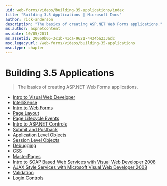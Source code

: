 ```yaml
---
uid: web-forms/videos/building-35-applications/index
title: "Building 3.5 Applications | Microsoft Docs"
author: rick-anderson
description: "The basics of creating ASP.NET Web Forms applications."
ms.author: aspnetcontent
ms.date: 10/05/2011
ms.assetid: 20060b05-3c1b-41ca-9621-4434ba233adc
msc.legacyurl: /web-forms/videos/building-35-applications
msc.type: chapter
---
```

Building 3.5 Applications
====================
> The basics of creating ASP.NET Web Forms applications.


- [Intro to Visual Web Developer](intro-to-visual-web-developer.md)
- [IntelliSense](intellisense.md)
- [Intro to Web Forms](intro-to-web-forms.md)
- [Page Layout](page-layout.md)
- [Page Lifecycle Events](page-lifecycle-events.md)
- [Intro to ASP.NET Controls](intro-to-aspnet-controls.md)
- [Submit and Postback](submit-and-postback.md)
- [Application Level Objects](application-level-objects.md)
- [Session Level Objects](session-level-objects.md)
- [Debugging](debugging.md)
- [CSS](css.md)
- [MasterPages](masterpages.md)
- [Intro to SOAP Based Web Services with Visual Web Developer 2008](an-introduction-to-soap-based-web-services-with-visual-web-developer-2008.md)
- [AJAX Style Services with Microsoft Visual Web Developer 2008](ajax-style-services-with-microsoft-visual-web-developer-2008.md)
- [Validation](validation.md)
- [Login Controls](login-controls.md)
